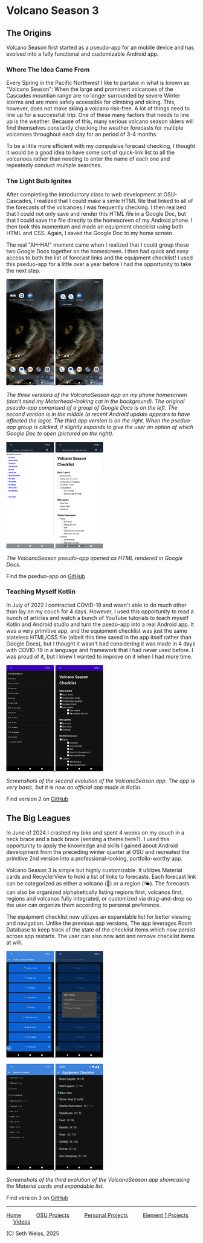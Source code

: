 # Volcano Season 3

## The Origins
Volcano Season first started as a pseudo-app for an mobile device and has evolved
into a fully functional and customizable Android app.

### Where The Idea Came From
Every Spring in the Pacific Northwest I like to partake in what is known as "Volcano Season":
When the large and prominent volcanoes of the Cascades mountian range are no longer surrounded
by severe Winter storms and are more safely accessible for climbing and skiing. This, however,
does not make skiing a volcano risk-free. A lot of things need to line up for a successfull trip.
One of these many factors that needs to line up is the weather. Because of this, many serious volcano season skiers
will find themselves constantly checking the weather forecasts for multiple volcanoes throughout each day
for an period of 3-4 months. 

To be a little more efficient with my compulsive forecast checking, I thought it would be a good idea
to have some sort of quick-link list to all the volcanoes rather than needing to enter the name of each one
and repeatedly conduct multiple searches. 

### The Light Bulb Ignites
After completing the introductory class to web development at OSU-Cascades,
I realized that I could make a simle HTML file that linked to all of the forecasts of the
volcanoes I was frequently checking. I then realized that I could not only save and render 
this HTML file in a Google Doc, but that I could save the file directly to the homescreen
of my Android phone. I then took this momentum and made an equipment checklist using both 
HTML and CSS. Again, I saved the Google Doc to my home screen.

The real "AH-HA!" moment came when I realized that I could group these two Google Docs
together on the homescreen. I then had quick and easy access to both the list of
forecast links and the equipment checklist! I used this pseduo-app for a little over
a year before I had the opportunity to take the next step. 

<!-- Render images in a <p> tag to get them side-by-side -->
<!-- Nest the images in an <a> tag to make them clickable -->
<p float="left">
  <a href="https://sweisss.github.io/projects/images/volcanoseason/Screenshot_20250911-191619.png">
    <img src="images/volcanoseason/Screenshot_20250911-191619.png" width="25%" />
  </a>
  <a href="https://sweisss.github.io/projects/images/volcanoseason/Screenshot_20250911-191628.png">
    <img src="images/volcanoseason/Screenshot_20250911-191628.png" width="25%" />
  </a>
</p>

_The three versions of the VolcanoSeason app on my phone homescreen (don't mind my Motorhead-looking cat in the background).
The original pseudo-app comprised of a group of Google Docs is on the left. The second version is in the middle (a recent
Android update appears to have affected the logo). The third app version is on the right.
When the pseduo-app group is clicked, it slightly expands to give the user an option of which Google Doc to open (pictured on the right)._

<p float="left">
  <a href="https://sweisss.github.io/projects/images/volcanoseason/Screenshot_20250911-191637.png">
    <img src="images/volcanoseason/Screenshot_20250911-191637.png" width="25%" />
  </a>
  <a href="https://sweisss.github.io/projects/images/volcanoseason/Screenshot_20250911-191648.png">
    <img src="images/volcanoseason/Screenshot_20250911-191648.png" width="25%" />
  </a>
</p> 

_The VolcanoSeason pseudo-app opened as HTML rendered in Google Docs._

Find the pseduo-app on [GitHub](https://github.com/sweisss/VolcanoSeason)

### Teaching Myself Kotlin
In July of 2022 I contracted COVID-19 and wasn't able to do much other than lay on my couch for 4 days.
However, I used this opportunity to read a bunch of articles and watch a bunch of YouTube tutorials
to teach myself Kotlin and Android studio and turn the psedo-app into a real Android app. 
It was a very primitive app, and the equipment checklist was just the same stateless HTML/CSS file (albeit this time
saved in the app itself rather than Google Docs), but I thought it wasn't bad considering it was made in 4 days
with COVID-19 in a language and framework that I had never used before. I was proud of it,
but I knew I wanted to improve on it when I had more time. 

<p float="left">
  <a href="https://sweisss.github.io/projects/images/volcanoseason/Screenshot_20250911-191700.png">
    <img src="images/volcanoseason/Screenshot_20250911-191700.png" width="25%" />
  </a>
  <a href="https://sweisss.github.io/projects/images/volcanoseason/Screenshot_20250911-191708.png">
    <img src="images/volcanoseason/Screenshot_20250911-191708.png" width="25%" />
  </a>
</p>

_Screenshots of the second evolution of the VolcanoSeason app. The app is very basic,
but it is now an official app made in Kotlin._

Find version 2 on [GitHub](https://github.com/sweisss/VolcanoSeason2)

## The Big Leagues
In June of 2024 I crashed my bike and spent 4 weeks on my couch in a neck brace and a
back brace (sensing a theme here?). I used this opportunity to apply the knowledge and skills
I gained about Android development from the preceding winter quarter at OSU and recreated the
primitive 2nd version into a professional-looking, portfolio-worthy app.

Volcano Season 3 is simple but highly customizable. It utilizes Material cards and RecyclerView
to hold a list of links to forecasts. Each forecast link can be categorized as either a volcano (🌋)
or a region (🌤️). The forecasts can also be organized alphabetically listing regions first, volcanos first,
regions and volcanos fully integrated, or customized via drag-and-drop so the user can organize them according to
personal preference. 

The equipment checklist now utilizes an expandable list for better viewing and navigation. Unlike the previous app versions,
The app leverages Room Database to keep track of the state of the checklist items which now persist across app restarts.
The user can also now add and remove checklist items at will. 

<p float="left">
  <a href="https://sweisss.github.io/projects/images/volcanoseason/Screenshot_20250911-191718.png">
    <img src="images/volcanoseason/Screenshot_20250911-191718.png" width="25%" />
  </a>
  <a href="https://sweisss.github.io/projects/images/volcanoseason/1000007737.png">
    <img src="images/volcanoseason/1000007737.png" width="25%" />
  </a>
</p>
<p float="left">
  <a href="https://sweisss.github.io/projects/images/volcanoseason/Screenshot_20250914-082732.png">
    <img src="images/volcanoseason/Screenshot_20250914-082732.png" width="25%" />
  </a>
  <a href="https://sweisss.github.io/projects/images/volcanoseason/1000007736.png">
    <img src="images/volcanoseason/1000007736.png" width="25%" />
  </a>
</p>

_Screenshots of the third evolution of the VolcanoSeason app showcasing the Material cards and expandable list._

Find version 3 on [GitHub](https://github.com/sweisss/VolcanoSeason3)

-----

[Home](https://sweisss.github.io/) &emsp; &emsp;
[OSU Projects](https://sweisss.github.io/#oregon-state-university-projects) &emsp; &emsp;
[Personal Projects](https://sweisss.github.io/#personal-projects) &emsp; &emsp;
[Element 1 Projects](https://sweisss.github.io/#element-1-projects) &emsp; &emsp;
[Videos](https://sweisss.github.io/#videos)

(C) Seth Weiss, 2025
